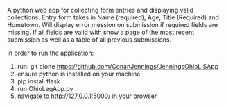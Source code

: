 A python web app for collecting form entries and displaying valid collections.
Entry form takes in Name (required), Age, Title (Required) and Hometown.
Will display error mession on submission if required fields are missing.
If all fields are valid with show a page of the most recent submission as well as a table of all previous submissions.

In order to run the application:
1) run: git clone https://github.com/ConanJennings/JenningsOhioLISApp
2) ensure python is installed on your machine
3) pip install flask
4) run OhioLegApp.py
5) navigate to http://127.0.0.1:5000/ in your browser
